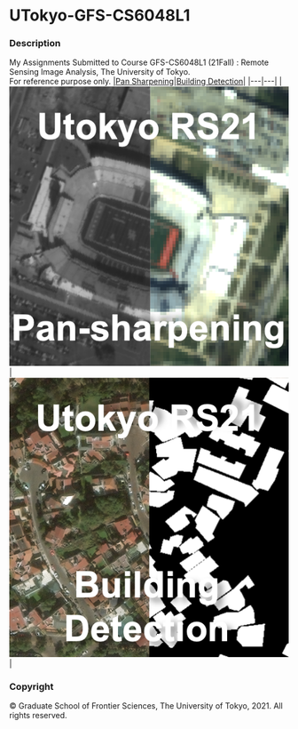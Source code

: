 # UTokyo-GFS-CS6048L1
### Description
My Assignments Submitted to Course GFS-CS6048L1 (21Fall) : Remote Sensing Image Analysis, The University of Tokyo.  
For reference purpose only.
|[Pan Sharpening](https://github.com/YuHoChau/UTokyo-GFS-CS6048L1/tree/mater/Assignment%201)|[Building Detection](https://github.com/YuHoChau/UTokyo-GFS-CS6048L1/tree/mater/Assignment%202)|
|---|---|
|![overview](pan.png)|![overview](seg.png)|
### Copyright  
© Graduate School of Frontier Sciences, The University of Tokyo, 2021. All rights reserved.

